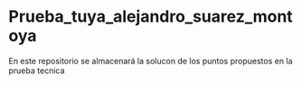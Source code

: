 # Prueba_tuya_alejandro_suarez_montoya
En este repositorio se almacenará la solucon de los puntos propuestos en la prueba tecnica

